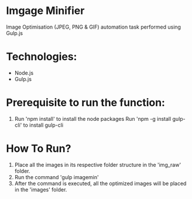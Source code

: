 # Imgage Minifier

Image Optimisation (JPEG, PNG & GIF) automation task performed using Gulp.js

# Technologies:

- Node.js
- Gulp.js

# Prerequisite to run the function:

1. Run 'npm install' to install the node packages
Run 'npm -g install gulp-cli' to install gulp-cli

# How To Run?

1. Place all the images in its respective folder structure in the 'img_raw' folder.
2. Run the command 'gulp imagemin'
3. After the command is executed, all the optimized images will be placed in the 'images' folder.
